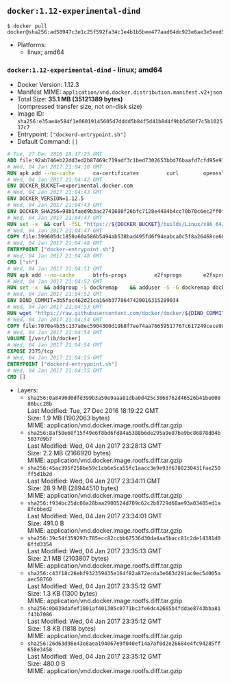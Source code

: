 ## `docker:1.12-experimental-dind`

```console
$ docker pull docker@sha256:ad58947c3e1c25f592fa34c1e4b1b5bee477aad64dc923e6ae3e5eed5a887d0c
```

-	Platforms:
	-	linux; amd64

### `docker:1.12-experimental-dind` - linux; amd64

-	Docker Version: 1.12.3
-	Manifest MIME: `application/vnd.docker.distribution.manifest.v2+json`
-	Total Size: **35.1 MB (35121389 bytes)**  
	(compressed transfer size, not on-disk size)
-	Image ID: `sha256:e35ae4e584f1e06019145605d7dddd5b84f5d41b8d4f9bb5d50f7c5b102537c7`
-	Entrypoint: `["dockerd-entrypoint.sh"]`
-	Default Command: `[]`

```dockerfile
# Tue, 27 Dec 2016 18:17:25 GMT
ADD file:92ab746eb22dd3ed2b87469c719adf3c1bed7302653bbd76baafd7cfd95e911e in / 
# Wed, 04 Jan 2017 21:04:10 GMT
RUN apk add --no-cache 		ca-certificates 		curl 		openssl
# Wed, 04 Jan 2017 21:04:42 GMT
ENV DOCKER_BUCKET=experimental.docker.com
# Wed, 04 Jan 2017 21:04:43 GMT
ENV DOCKER_VERSION=1.12.5
# Wed, 04 Jan 2017 21:04:43 GMT
ENV DOCKER_SHA256=98b1faed9b3ac2741688f26bfc7128e4484b4cc70b70c6ec2ff0ff3deec1faf1
# Wed, 04 Jan 2017 21:04:47 GMT
RUN set -x 	&& curl -fSL "https://${DOCKER_BUCKET}/builds/Linux/x86_64/docker-${DOCKER_VERSION}.tgz" -o docker.tgz 	&& echo "${DOCKER_SHA256} *docker.tgz" | sha256sum -c - 	&& tar -xzvf docker.tgz 	&& mv docker/* /usr/local/bin/ 	&& rmdir docker 	&& rm docker.tgz 	&& docker -v
# Wed, 04 Jan 2017 21:04:47 GMT
COPY file:399605dc1850a60a586b5494ab538bad495fd6f94eabca0c5f8a26468ce6030f in /usr/local/bin/ 
# Wed, 04 Jan 2017 21:04:48 GMT
ENTRYPOINT ["docker-entrypoint.sh"]
# Wed, 04 Jan 2017 21:04:48 GMT
CMD ["sh"]
# Wed, 04 Jan 2017 21:04:51 GMT
RUN apk add --no-cache 		btrfs-progs 		e2fsprogs 		e2fsprogs-extra 		iptables 		xfsprogs 		xz
# Wed, 04 Jan 2017 21:04:52 GMT
RUN set -x 	&& addgroup -S dockremap 	&& adduser -S -G dockremap dockremap 	&& echo 'dockremap:165536:65536' >> /etc/subuid 	&& echo 'dockremap:165536:65536' >> /etc/subgid
# Wed, 04 Jan 2017 21:04:52 GMT
ENV DIND_COMMIT=3b5fac462d21ca164b3778647420016315289034
# Wed, 04 Jan 2017 21:04:53 GMT
RUN wget "https://raw.githubusercontent.com/docker/docker/${DIND_COMMIT}/hack/dind" -O /usr/local/bin/dind 	&& chmod +x /usr/local/bin/dind
# Wed, 04 Jan 2017 21:04:54 GMT
COPY file:7070e4b35c137a8ec5904300d19b8f7ee74aa76659517767c617249cece98a4a in /usr/local/bin/ 
# Wed, 04 Jan 2017 21:04:54 GMT
VOLUME [/var/lib/docker]
# Wed, 04 Jan 2017 21:04:54 GMT
EXPOSE 2375/tcp
# Wed, 04 Jan 2017 21:04:55 GMT
ENTRYPOINT ["dockerd-entrypoint.sh"]
# Wed, 04 Jan 2017 21:04:55 GMT
CMD []
```

-	Layers:
	-	`sha256:0a8490d0dfd399b3a50e9aaa81dba0d425c3868762d46526b41be00886bcc28b`  
		Last Modified: Tue, 27 Dec 2016 18:19:22 GMT  
		Size: 1.9 MB (1902063 bytes)  
		MIME: application/vnd.docker.image.rootfs.diff.tar.gzip
	-	`sha256:8af50e60f15f49e6f8bd6fd84a5388b6de295a9e87ba9bc86878d04b5037d9b7`  
		Last Modified: Wed, 04 Jan 2017 23:28:13 GMT  
		Size: 2.2 MB (2166920 bytes)  
		MIME: application/vnd.docker.image.rootfs.diff.tar.gzip
	-	`sha256:45ac395f258be59c1cb6e5ca55fc1aacc3e9e93f6788230431fae250ff5d1b2d`  
		Last Modified: Wed, 04 Jan 2017 23:34:11 GMT  
		Size: 28.9 MB (28944510 bytes)  
		MIME: application/vnd.docker.image.rootfs.diff.tar.gzip
	-	`sha256:f934bc25dc08a28baa2900524d709c62c2b8729d68ae93a03485ed1a8fcbbed2`  
		Last Modified: Wed, 04 Jan 2017 23:34:01 GMT  
		Size: 491.0 B  
		MIME: application/vnd.docker.image.rootfs.diff.tar.gzip
	-	`sha256:39c54f359297c785ecc82ccbb67536d30da4aa5bacc81c2de14381d06ffd3354`  
		Last Modified: Wed, 04 Jan 2017 23:35:13 GMT  
		Size: 2.1 MB (2103807 bytes)  
		MIME: application/vnd.docker.image.rootfs.diff.tar.gzip
	-	`sha256:c43f18c26ebf932359435e164f82a872ecda3e663d291ac0ec54005aaec58760`  
		Last Modified: Wed, 04 Jan 2017 23:35:12 GMT  
		Size: 1.3 KB (1300 bytes)  
		MIME: application/vnd.docker.image.rootfs.diff.tar.gzip
	-	`sha256:0b039dafef1801af401305c0771bc3fe6dc42665b4fddae8743bba81f43b7086`  
		Last Modified: Wed, 04 Jan 2017 23:35:12 GMT  
		Size: 1.8 KB (1818 bytes)  
		MIME: application/vnd.docker.image.rootfs.diff.tar.gzip
	-	`sha256:26d63d98e43e8aea194067e9f040ef14a7af0d2e26684e4fc94285ff658e3458`  
		Last Modified: Wed, 04 Jan 2017 23:35:12 GMT  
		Size: 480.0 B  
		MIME: application/vnd.docker.image.rootfs.diff.tar.gzip
